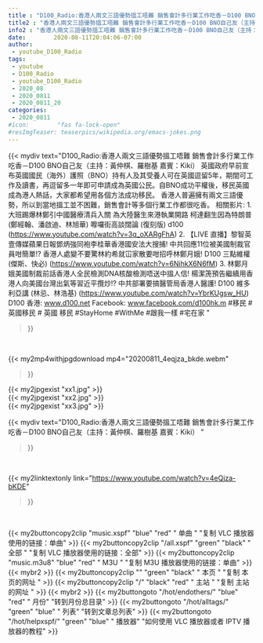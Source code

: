 ```yaml
---
title : "D100_Radio:香港人兩文三語優勢搵工唔難 銷售會計多行業工作吃香－D100 BNO自己友（主持：黃仲棋、羅樹基 嘉賓：Kiki） "
title2 : "香港人兩文三語優勢搵工唔難 銷售會計多行業工作吃香－D100 BNO自己友（主持：黃仲棋、羅樹基 嘉賓：Kiki） "
info2 : "香港人兩文三語優勢搵工唔難 銷售會計多行業工作吃香－D100 BNO自己友（主持：黃仲棋、羅樹基 嘉賓：Kiki）    英國政府早前宣布英國國民（海外）護照（BNO）持有人及其受養人可在英國逗留5年，期間可工作及讀書，再逗留多⼀年即可申請成為英國公民。自BNO成功平權後，移民英國成為港人熱話，大家都希望用各個方法成功移民。    香港人普遍擁有兩文三語優勢，所以到當地搵工並不困難，銷售會計等多個行業工作都很吃香。  相關影片: 1. 大班踢爆林鄭引中國醫療清兵入關 為大陸醫生來港執業開路 柯達翻生因為特朗普  (鄭經翰、潘啟迪、林旭華) 嚤囉街高談闊論 (復刻版) d100 (https://www.youtube.com/watch?v=3q_oXARgFhA) 2. 【LIVE 直播】黎智英壹傳媒蘋果日報鄧炳強同袍李桂華香港國安法大搜捕! 中共回應11位被美國制裁官員咁簡單!? 香港人處變不要驚林約希就冚家散要咁招呼林鄭月娥!  D100 三點維權 (傑斯、快必) (https://www.youtube.com/watch?v=6NihkX6N6fM) 3. 林鄭月娥美國制裁前話香港人全民檢測DNA核酸檢測唔送中搵人信! 楊潔箎預告繼續用香港人向美國台灣出氣等習近平攬炒!? 中共部署要搞醫管局香港人醫護!  D100 維多利亞講 (林忌、林浩基) (https://www.youtube.com/watch?v=YbrKUgsw_HU)  D100 香港: www.d100.net  Facebook: www.facebook.com/d100hk.m  #移民 #英國移民 # 英國 移民 #StayHome #WithMe #跟我一樣 #宅在家 "
date:        2020-08-11T20:04:06-07:00
author:
 - youtube_D100_Radio
tags:
 - youtube
 - D100_Radio
 - youtube_D100_Radio
 - 2020_08
 - 2020_0811
 - 2020_0811_20
categories:
 - 2020_0811
#icon:        "fas fa-lock-open"
#resImgTeaser: teaserpics/wikipedia.org/emacs-jokes.png
---
```


{{< mydiv text="D100_Radio:香港人兩文三語優勢搵工唔難 銷售會計多行業工作吃香－D100 BNO自己友（主持：黃仲棋、羅樹基 嘉賓：Kiki）    英國政府早前宣布英國國民（海外）護照（BNO）持有人及其受養人可在英國逗留5年，期間可工作及讀書，再逗留多⼀年即可申請成為英國公民。自BNO成功平權後，移民英國成為港人熱話，大家都希望用各個方法成功移民。    香港人普遍擁有兩文三語優勢，所以到當地搵工並不困難，銷售會計等多個行業工作都很吃香。  相關影片: 1. 大班踢爆林鄭引中國醫療清兵入關 為大陸醫生來港執業開路 柯達翻生因為特朗普  (鄭經翰、潘啟迪、林旭華) 嚤囉街高談闊論 (復刻版) d100 (https://www.youtube.com/watch?v=3q_oXARgFhA) 2. 【LIVE 直播】黎智英壹傳媒蘋果日報鄧炳強同袍李桂華香港國安法大搜捕! 中共回應11位被美國制裁官員咁簡單!? 香港人處變不要驚林約希就冚家散要咁招呼林鄭月娥!  D100 三點維權 (傑斯、快必) (https://www.youtube.com/watch?v=6NihkX6N6fM) 3. 林鄭月娥美國制裁前話香港人全民檢測DNA核酸檢測唔送中搵人信! 楊潔箎預告繼續用香港人向美國台灣出氣等習近平攬炒!? 中共部署要搞醫管局香港人醫護!  D100 維多利亞講 (林忌、林浩基) (https://www.youtube.com/watch?v=YbrKUgsw_HU)  D100 香港: www.d100.net  Facebook: www.facebook.com/d100hk.m  #移民 #英國移民 # 英國 移民 #StayHome #WithMe #跟我一樣 #宅在家 "
>}}
<br>


{{< my2mp4withjpgdownload mp4="20200811_4eqjza_bkde.webm"
>}}

{{< my2jpgexist "xx1.jpg" >}}<br>
{{< my2jpgexist "xx2.jpg" >}}<br>
{{< my2jpgexist "xx3.jpg" >}}<br>



{{< mydiv text="D100_Radio:香港人兩文三語優勢搵工唔難 銷售會計多行業工作吃香－D100 BNO自己友（主持：黃仲棋、羅樹基 嘉賓：Kiki） "
>}}
<br>

{{< my2linktextonly link="https://www.youtube.com/watch?v=4eQjza-bKDE"
>}}


<br>

{{< my2buttoncopy2clip "music.xspf"        "blue"   "red"    " 单曲 "  "复制 VLC 播放器使用的链接：单曲" >}} {{< my2buttoncopy2clip "/all.xspf"         "green"  "black"  " 全部 "  "复制 VLC 播放器使用的链接：全部" >}} {{< my2buttoncopy2clip "music.m3u8"        "blue"   "red"    " M3U  "    "复制 M3U 播放器使用的链接：单曲" >}} {{< mybr2 >}} {{< my2buttoncopy2clip ""                  "green"  "black"  " 本页 "    "复制 本页的网址 " >}} {{< my2buttoncopy2clip "/"                 "black"  "red"    " 主站 "    "复制 主站的网址 " >}} {{< mybr2 >}} {{< my2buttongoto      "/hot/endothers/"   "blue"   "red"    " 月份"   "转到月份总目录" >}} {{< my2buttongoto      "/hot/alltags/"     "green"  "blue"   " 列表"   "转到文章总列表" >}} {{< my2buttongoto      "/hot/helpxspf/"    "green"  "blue"   " 播放器" "如何使用 VLC 播放器或者 IPTV 播放器的教程" >}} 
